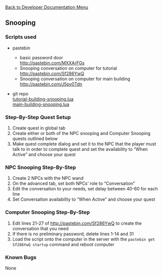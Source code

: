 [Back to Developer Documentation Menu](../developer.md)  
## Snooping
### Scripts used
* pastebin   
  * basic password door  
  http://pastebin.com/MXXArFGs
  * Snooping conversation on computer for tutorial  
  http://pastebin.com/Sf286YwQ  
  * Snooping conversation on computer for main building  
  http://pastebin.com/J5pv0Tdn

* git repo   
[tutorial-building-snooping.lua](../../snooping/tutorial-building-snooping.lua)  
[main-building-snooping.lua](../../snooping/main-building-snooping.lua)  

### Step-By-Step Quest Setup  
1. Create quest in global tab
2. Create either or both of the NPC snooping and Computer Snooping quests outlined below
3. Make quest complete dialog and set it to the NPC that the player must talk to in order to complete quest and set the availability to “When Active” and choose your quest

### NPC Snooping Step-By-Step
1. Create 2 NPCs with the NPC wand
2. On the advanced tab, set both NPCs’ role to “Conversation”
3. Edit the conversation to your needs, set delay between 40-60 for each line
4. Set Conversation availability to “When Active” and choose your quest

### Computer Snooping Step-By-Step
1. Edit lines 21-27 of http://pastebin.com/Sf286YwQ to create the conversation that you need
2. If there is no preliminary password, delete lines 1-14 and 31
3. Load the script onto the computer in the server with the `pastebin get Sf286YwQ startup` command and reboot computer

### Known Bugs
None
